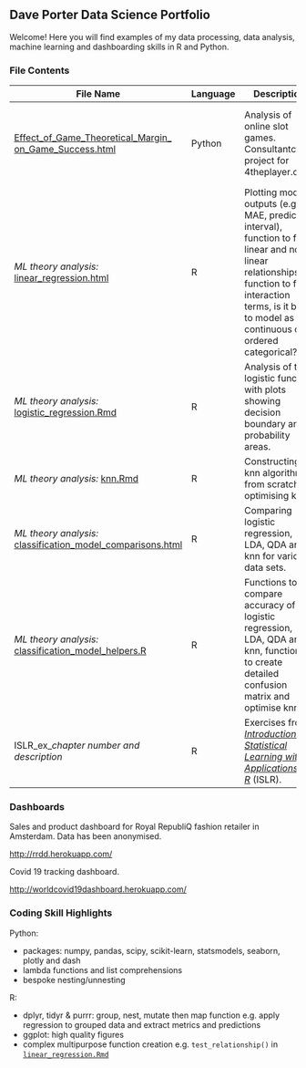## Dave Porter Data Science Portfolio

Welcome! Here you will find examples of my data processing, data analysis, machine learning and dashboarding skills in R and Python.

### File Contents

|File Name |Language |Description  |Exemplifies
|-----     |-----    |-----        |-----
[Effect_of_Game_Theoretical_Margin_](Effect_of_Game_Theoretical_Margin_on_Game_Success.html) [on_Game_Success.html](Effect_of_Game_Theoretical_Margin_on_Game_Success.html) |Python |Analysis of online slot games. Consultantcy project for 4theplayer.com. |Data processing including nesting/unnesting, statistical analysis, linear regression, seaborn.
*ML theory analysis:* [linear_regression.html](https://rpubs.com/davecporter/linear_regression) |R |Plotting model outputs (e.g. MAE, prediction interval), function to find linear and non-linear relationships, function to find interaction terms, is it best to model as continuous or ordered categorical? |Linear regression theory, creating complex functions, ggplot.
*ML theory analysis:* [logistic_regression.Rmd](logistic_regression.Rmd) |R  |Analysis of the logistic function with plots showing decision boundary and probability areas. |Logistic regression theory, creating complex functions, ggplot.
*ML theory analysis:* [knn.Rmd](knn.Rmd) |R  |Constructing knn algorithm from scratch, optimising k. |k nearest neighbours theory, R data type manipulation.
*ML theory analysis:* [classification_model_comparisons.html](https://rpubs.com/davecporter/classification_model_comparisons)  |R  |Comparing logistic regression, LDA, QDA and knn for various data sets.  |Analysis of classification theory.
*ML theory analysis:* [classification_model_helpers.R](classification_model_helpers.R)  |R  |Functions to compare accuracy of logistic regression, LDA, QDA and knn, functions to create detailed confusion matrix and optimise knn k.  |Confusion matrix, creating complex functions.
ISLR_ex_*chapter number and description* |R |Exercises from [*Introduction to Statistical Learning with Applications in R*](http://faculty.marshall.usc.edu/gareth-james/ISL/) (ISLR). |Machine learning theory.

### Dashboards

Sales and product dashboard for Royal RepubliQ fashion retailer in Amsterdam. Data has been anonymised.

http://rrdd.herokuapp.com/

Covid 19 tracking dashboard.

http://worldcovid19dashboard.herokuapp.com/

### Coding Skill Highlights

Python:
- packages: numpy, pandas, scipy, scikit-learn, statsmodels, seaborn, plotly and dash
- lambda functions and list comprehensions
- bespoke nesting/unnesting

R:
- dplyr, tidyr & purrr: group, nest, mutate then map function e.g. apply regression to grouped data and extract metrics and predictions
- ggplot: high quality figures
- complex multipurpose function creation e.g. `test_relationship()` in [`linear_regression.Rmd`](linear_regression.Rmd)
